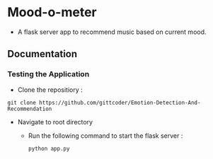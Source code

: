 
# Mood-o-meter

- A flask server app to recommend music based on current mood.












## Documentation

### Testing the Application

- Clone the repositiory :

`git clone https://github.com/gittcoder/Emotion-Detection-And-Recommendation`

- Navigate to root directory
    - Run the following command to start the flask server :

        `python app.py`
        

        

    

